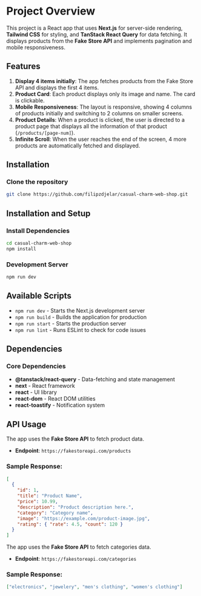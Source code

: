 # Project Overview

This project is a React app that uses **Next.js** for server-side rendering, **Tailwind CSS** for styling, and **TanStack React Query** for data fetching. It displays products from the **Fake Store API** and implements pagination and mobile responsiveness.

## Features

1. **Display 4 items initially**: The app fetches products from the Fake Store API and displays the first 4 items.
2. **Product Card**: Each product displays only its image and name. The card is clickable.
3. **Mobile Responsiveness**: The layout is responsive, showing 4 columns of products initially and switching to 2 columns on smaller screens.
4. **Product Details**: When a product is clicked, the user is directed to a product page that displays all the information of that product (`/products/[page-num]`).
5. **Infinite Scroll**: When the user reaches the end of the screen, 4 more products are automatically fetched and displayed.

## Installation

### Clone the repository

```bash
git clone https://github.com/filipzdjelar/casual-charm-web-shop.git
```

## Installation and Setup

### Install Dependencies

```bash
cd casual-charm-web-shop
npm install
```

### Development Server

```bash
npm run dev
```

## Available Scripts

- `npm run dev` - Starts the Next.js development server
- `npm run build` - Builds the application for production
- `npm run start` - Starts the production server
- `npm run lint` - Runs ESLint to check for code issues

## Dependencies

### Core Dependencies

- **@tanstack/react-query** - Data-fetching and state management
- **next** - React framework
- **react** - UI library
- **react-dom** - React DOM utilities
- **react-toastify** - Notification system

## API Usage

The app uses the **Fake Store API** to fetch product data.

- **Endpoint**: `https://fakestoreapi.com/products`

### Sample Response:

```json
[
  {
    "id": 1,
    "title": "Product Name",
    "price": 10.99,
    "description": "Product description here.",
    "category": "Category name",
    "image": "https://example.com/product-image.jpg",
    "rating": { "rate": 4.5, "count": 120 }
  }
]
```

The app uses the **Fake Store API** to fetch categories data.

- **Endpoint**: `https://fakestoreapi.com/categories`

### Sample Response:

```json
["electronics", "jewelery", "men's clothing", "women's clothing"]
```
